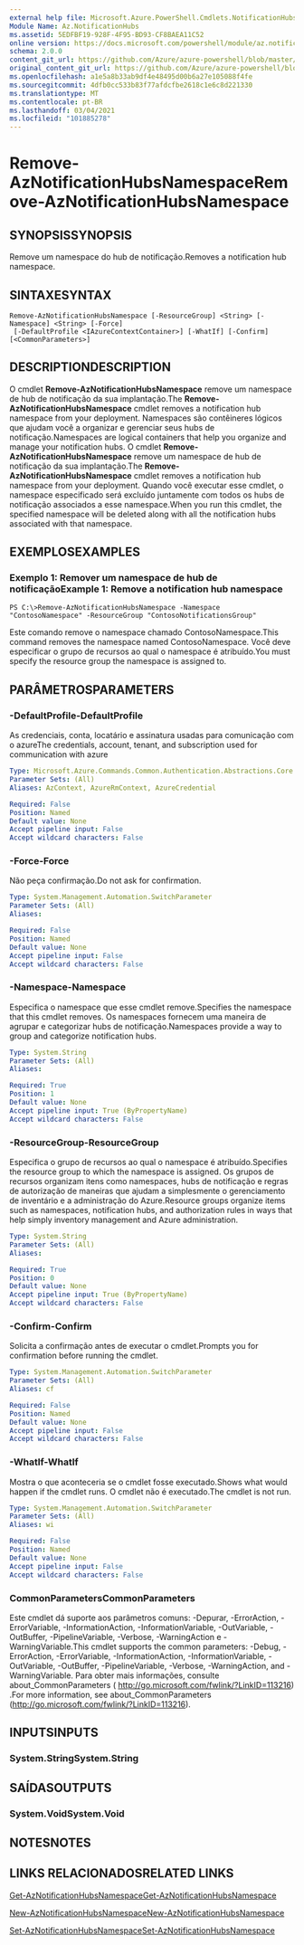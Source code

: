 ```yaml
---
external help file: Microsoft.Azure.PowerShell.Cmdlets.NotificationHubs.dll-Help.xml
Module Name: Az.NotificationHubs
ms.assetid: 5EDFBF19-928F-4F95-BD93-CF8BAEA11C52
online version: https://docs.microsoft.com/powershell/module/az.notificationhubs/remove-aznotificationhubsnamespace
schema: 2.0.0
content_git_url: https://github.com/Azure/azure-powershell/blob/master/src/NotificationHubs/NotificationHubs/help/Remove-AzNotificationHubsNamespace.md
original_content_git_url: https://github.com/Azure/azure-powershell/blob/master/src/NotificationHubs/NotificationHubs/help/Remove-AzNotificationHubsNamespace.md
ms.openlocfilehash: a1e5a8b33ab9df4e48495d00b6a27e105088f4fe
ms.sourcegitcommit: 4dfb0cc533b83f77afdcfbe2618c1e6c8d221330
ms.translationtype: MT
ms.contentlocale: pt-BR
ms.lasthandoff: 03/04/2021
ms.locfileid: "101885278"
---
```

# <span data-ttu-id="aa718-101">Remove-AzNotificationHubsNamespace</span><span class="sxs-lookup"><span data-stu-id="aa718-101">Remove-AzNotificationHubsNamespace</span></span>

## <span data-ttu-id="aa718-102">SYNOPSIS</span><span class="sxs-lookup"><span data-stu-id="aa718-102">SYNOPSIS</span></span>
<span data-ttu-id="aa718-103">Remove um namespace do hub de notificação.</span><span class="sxs-lookup"><span data-stu-id="aa718-103">Removes a notification hub namespace.</span></span>

## <span data-ttu-id="aa718-104">SINTAXE</span><span class="sxs-lookup"><span data-stu-id="aa718-104">SYNTAX</span></span>

```
Remove-AzNotificationHubsNamespace [-ResourceGroup] <String> [-Namespace] <String> [-Force]
 [-DefaultProfile <IAzureContextContainer>] [-WhatIf] [-Confirm] [<CommonParameters>]
```

## <span data-ttu-id="aa718-105">DESCRIPTION</span><span class="sxs-lookup"><span data-stu-id="aa718-105">DESCRIPTION</span></span>
<span data-ttu-id="aa718-106">O cmdlet **Remove-AzNotificationHubsNamespace** remove um namespace de hub de notificação da sua implantação.</span><span class="sxs-lookup"><span data-stu-id="aa718-106">The **Remove-AzNotificationHubsNamespace** cmdlet removes a notification hub namespace from your deployment.</span></span>
<span data-ttu-id="aa718-107">Namespaces são contêineres lógicos que ajudam você a organizar e gerenciar seus hubs de notificação.</span><span class="sxs-lookup"><span data-stu-id="aa718-107">Namespaces are logical containers that help you organize and manage your notification hubs.</span></span>
<span data-ttu-id="aa718-108">O cmdlet **Remove-AzNotificationHubsNamespace** remove um namespace de hub de notificação da sua implantação.</span><span class="sxs-lookup"><span data-stu-id="aa718-108">The **Remove-AzNotificationHubsNamespace** cmdlet removes a notification hub namespace from your deployment.</span></span>
<span data-ttu-id="aa718-109">Quando você executar esse cmdlet, o namespace especificado será excluído juntamente com todos os hubs de notificação associados a esse namespace.</span><span class="sxs-lookup"><span data-stu-id="aa718-109">When you run this cmdlet, the specified namespace will be deleted along with all the notification hubs associated with that namespace.</span></span>

## <span data-ttu-id="aa718-110">EXEMPLOS</span><span class="sxs-lookup"><span data-stu-id="aa718-110">EXAMPLES</span></span>

### <span data-ttu-id="aa718-111">Exemplo 1: Remover um namespace de hub de notificação</span><span class="sxs-lookup"><span data-stu-id="aa718-111">Example 1: Remove a notification hub namespace</span></span>
```
PS C:\>Remove-AzNotificationHubsNamespace -Namespace "ContosoNamespace" -ResourceGroup "ContosoNotificationsGroup"
```

<span data-ttu-id="aa718-112">Este comando remove o namespace chamado ContosoNamespace.</span><span class="sxs-lookup"><span data-stu-id="aa718-112">This command removes the namespace named ContosoNamespace.</span></span>
<span data-ttu-id="aa718-113">Você deve especificar o grupo de recursos ao qual o namespace é atribuído.</span><span class="sxs-lookup"><span data-stu-id="aa718-113">You must specify the resource group the namespace is assigned to.</span></span>

## <span data-ttu-id="aa718-114">PARÂMETROS</span><span class="sxs-lookup"><span data-stu-id="aa718-114">PARAMETERS</span></span>

### <span data-ttu-id="aa718-115">-DefaultProfile</span><span class="sxs-lookup"><span data-stu-id="aa718-115">-DefaultProfile</span></span>
<span data-ttu-id="aa718-116">As credenciais, conta, locatário e assinatura usadas para comunicação com o azure</span><span class="sxs-lookup"><span data-stu-id="aa718-116">The credentials, account, tenant, and subscription used for communication with azure</span></span>

```yaml
Type: Microsoft.Azure.Commands.Common.Authentication.Abstractions.Core.IAzureContextContainer
Parameter Sets: (All)
Aliases: AzContext, AzureRmContext, AzureCredential

Required: False
Position: Named
Default value: None
Accept pipeline input: False
Accept wildcard characters: False
```

### <span data-ttu-id="aa718-117">-Force</span><span class="sxs-lookup"><span data-stu-id="aa718-117">-Force</span></span>
<span data-ttu-id="aa718-118">Não peça confirmação.</span><span class="sxs-lookup"><span data-stu-id="aa718-118">Do not ask for confirmation.</span></span>

```yaml
Type: System.Management.Automation.SwitchParameter
Parameter Sets: (All)
Aliases:

Required: False
Position: Named
Default value: None
Accept pipeline input: False
Accept wildcard characters: False
```

### <span data-ttu-id="aa718-119">-Namespace</span><span class="sxs-lookup"><span data-stu-id="aa718-119">-Namespace</span></span>
<span data-ttu-id="aa718-120">Especifica o namespace que esse cmdlet remove.</span><span class="sxs-lookup"><span data-stu-id="aa718-120">Specifies the namespace that this cmdlet removes.</span></span>
<span data-ttu-id="aa718-121">Os namespaces fornecem uma maneira de agrupar e categorizar hubs de notificação.</span><span class="sxs-lookup"><span data-stu-id="aa718-121">Namespaces provide a way to group and categorize notification hubs.</span></span>

```yaml
Type: System.String
Parameter Sets: (All)
Aliases:

Required: True
Position: 1
Default value: None
Accept pipeline input: True (ByPropertyName)
Accept wildcard characters: False
```

### <span data-ttu-id="aa718-122">-ResourceGroup</span><span class="sxs-lookup"><span data-stu-id="aa718-122">-ResourceGroup</span></span>
<span data-ttu-id="aa718-123">Especifica o grupo de recursos ao qual o namespace é atribuído.</span><span class="sxs-lookup"><span data-stu-id="aa718-123">Specifies the resource group to which the namespace is assigned.</span></span>
<span data-ttu-id="aa718-124">Os grupos de recursos organizam itens como namespaces, hubs de notificação e regras de autorização de maneiras que ajudam a simplesmente o gerenciamento de inventário e a administração do Azure.</span><span class="sxs-lookup"><span data-stu-id="aa718-124">Resource groups organize items such as namespaces, notification hubs, and authorization rules in ways that help simply inventory management and Azure administration.</span></span>

```yaml
Type: System.String
Parameter Sets: (All)
Aliases:

Required: True
Position: 0
Default value: None
Accept pipeline input: True (ByPropertyName)
Accept wildcard characters: False
```

### <span data-ttu-id="aa718-125">-Confirm</span><span class="sxs-lookup"><span data-stu-id="aa718-125">-Confirm</span></span>
<span data-ttu-id="aa718-126">Solicita a confirmação antes de executar o cmdlet.</span><span class="sxs-lookup"><span data-stu-id="aa718-126">Prompts you for confirmation before running the cmdlet.</span></span>

```yaml
Type: System.Management.Automation.SwitchParameter
Parameter Sets: (All)
Aliases: cf

Required: False
Position: Named
Default value: None
Accept pipeline input: False
Accept wildcard characters: False
```

### <span data-ttu-id="aa718-127">-WhatIf</span><span class="sxs-lookup"><span data-stu-id="aa718-127">-WhatIf</span></span>
<span data-ttu-id="aa718-128">Mostra o que aconteceria se o cmdlet fosse executado.</span><span class="sxs-lookup"><span data-stu-id="aa718-128">Shows what would happen if the cmdlet runs.</span></span> <span data-ttu-id="aa718-129">O cmdlet não é executado.</span><span class="sxs-lookup"><span data-stu-id="aa718-129">The cmdlet is not run.</span></span>

```yaml
Type: System.Management.Automation.SwitchParameter
Parameter Sets: (All)
Aliases: wi

Required: False
Position: Named
Default value: None
Accept pipeline input: False
Accept wildcard characters: False
```

### <span data-ttu-id="aa718-130">CommonParameters</span><span class="sxs-lookup"><span data-stu-id="aa718-130">CommonParameters</span></span>
<span data-ttu-id="aa718-131">Este cmdlet dá suporte aos parâmetros comuns: -Depurar, -ErrorAction, -ErrorVariable, -InformationAction, -InformationVariable, -OutVariable, -OutBuffer, -PipelineVariable, -Verbose, -WarningAction e -WarningVariable.</span><span class="sxs-lookup"><span data-stu-id="aa718-131">This cmdlet supports the common parameters: -Debug, -ErrorAction, -ErrorVariable, -InformationAction, -InformationVariable, -OutVariable, -OutBuffer, -PipelineVariable, -Verbose, -WarningAction, and -WarningVariable.</span></span> <span data-ttu-id="aa718-132">Para obter mais informações, consulte about_CommonParameters ( http://go.microsoft.com/fwlink/?LinkID=113216) .</span><span class="sxs-lookup"><span data-stu-id="aa718-132">For more information, see about_CommonParameters (http://go.microsoft.com/fwlink/?LinkID=113216).</span></span>

## <span data-ttu-id="aa718-133">INPUTS</span><span class="sxs-lookup"><span data-stu-id="aa718-133">INPUTS</span></span>

### <span data-ttu-id="aa718-134">System.String</span><span class="sxs-lookup"><span data-stu-id="aa718-134">System.String</span></span>

## <span data-ttu-id="aa718-135">SAÍDAS</span><span class="sxs-lookup"><span data-stu-id="aa718-135">OUTPUTS</span></span>

### <span data-ttu-id="aa718-136">System.Void</span><span class="sxs-lookup"><span data-stu-id="aa718-136">System.Void</span></span>

## <span data-ttu-id="aa718-137">NOTES</span><span class="sxs-lookup"><span data-stu-id="aa718-137">NOTES</span></span>

## <span data-ttu-id="aa718-138">LINKS RELACIONADOS</span><span class="sxs-lookup"><span data-stu-id="aa718-138">RELATED LINKS</span></span>

[<span data-ttu-id="aa718-139">Get-AzNotificationHubsNamespace</span><span class="sxs-lookup"><span data-stu-id="aa718-139">Get-AzNotificationHubsNamespace</span></span>](./Get-AzNotificationHubsNamespace.md)

[<span data-ttu-id="aa718-140">New-AzNotificationHubsNamespace</span><span class="sxs-lookup"><span data-stu-id="aa718-140">New-AzNotificationHubsNamespace</span></span>](./New-AzNotificationHubsNamespace.md)

[<span data-ttu-id="aa718-141">Set-AzNotificationHubsNamespace</span><span class="sxs-lookup"><span data-stu-id="aa718-141">Set-AzNotificationHubsNamespace</span></span>](./Set-AzNotificationHubsNamespace.md)


